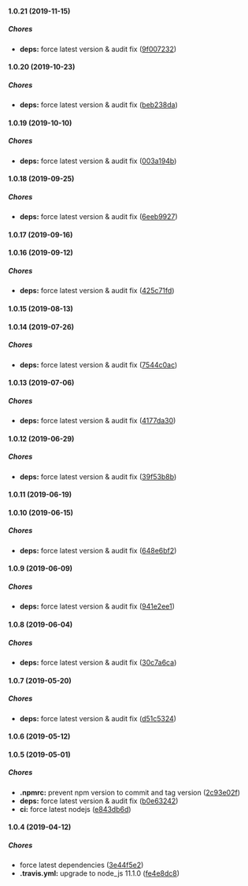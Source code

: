 #### 1.0.21 (2019-11-15)

##### Chores

* **deps:**  force latest version & audit fix ([9f007232](https://github.com/lykmapipo/kue-unique/commit/9f007232031068733b54e1963d7774bcd7e59717))

#### 1.0.20 (2019-10-23)

##### Chores

* **deps:**  force latest version & audit fix ([beb238da](https://github.com/lykmapipo/kue-unique/commit/beb238da0dcd23c1d1c415869f16ab246b6eb2c4))

#### 1.0.19 (2019-10-10)

##### Chores

* **deps:**  force latest version & audit fix ([003a194b](https://github.com/lykmapipo/kue-unique/commit/003a194bbd983a775e95e83449c885b60f1cafce))

#### 1.0.18 (2019-09-25)

##### Chores

* **deps:**  force latest version & audit fix ([6eeb9927](https://github.com/lykmapipo/kue-unique/commit/6eeb992767373879bed7917f3c36b7b1e29334a6))

#### 1.0.17 (2019-09-16)

#### 1.0.16 (2019-09-12)

##### Chores

* **deps:**  force latest version & audit fix ([425c71fd](https://github.com/lykmapipo/kue-unique/commit/425c71fdb42b86896ee5f23a402f4c9e19975a45))

#### 1.0.15 (2019-08-13)

#### 1.0.14 (2019-07-26)

##### Chores

* **deps:**  force latest version & audit fix ([7544c0ac](https://github.com/lykmapipo/kue-unique/commit/7544c0acc7e9fd55596fca72b227c6434157bcdf))

#### 1.0.13 (2019-07-06)

##### Chores

* **deps:**  force latest version & audit fix ([4177da30](https://github.com/lykmapipo/kue-unique/commit/4177da30b2d87045c71ee636937d8e8faacd4e96))

#### 1.0.12 (2019-06-29)

##### Chores

* **deps:**  force latest version & audit fix ([39f53b8b](https://github.com/lykmapipo/kue-unique/commit/39f53b8b6a5b2a870c197b9c26b87265cf94e234))

#### 1.0.11 (2019-06-19)

#### 1.0.10 (2019-06-15)

##### Chores

* **deps:**  force latest version & audit fix ([648e6bf2](https://github.com/lykmapipo/kue-unique/commit/648e6bf21abd3a285880a107e62ae2e420172aef))

#### 1.0.9 (2019-06-09)

##### Chores

* **deps:**  force latest version & audit fix ([941e2ee1](https://github.com/lykmapipo/kue-unique/commit/941e2ee175123140b9d82159f5f072144bda4d53))

#### 1.0.8 (2019-06-04)

##### Chores

* **deps:**  force latest version & audit fix ([30c7a6ca](https://github.com/lykmapipo/kue-unique/commit/30c7a6cafd868bcb1dbffbdd28a8541d243072f2))

#### 1.0.7 (2019-05-20)

##### Chores

* **deps:**  force latest version & audit fix ([d51c5324](https://github.com/lykmapipo/kue-unique/commit/d51c5324ea7f5d57de58eda34b2fe79b64203cae))

#### 1.0.6 (2019-05-12)

#### 1.0.5 (2019-05-01)

##### Chores

* **.npmrc:**  prevent npm version to commit and tag version ([2c93e02f](https://github.com/lykmapipo/kue-unique/commit/2c93e02f6a4b79015fc2d3feb8b3dc2eb2371f0a))
* **deps:**  force latest version & audit fix ([b0e63242](https://github.com/lykmapipo/kue-unique/commit/b0e632427b4aae0a076d6252344ca72908583089))
* **ci:**  force latest nodejs ([e843db6d](https://github.com/lykmapipo/kue-unique/commit/e843db6d6e1c48d50b7855d72155c256bc8ed25f))

#### 1.0.4 (2019-04-12)

##### Chores

*  force latest dependencies ([3e44f5e2](https://github.com/lykmapipo/kue-unique/commit/3e44f5e25683e37a6427f62d0f9f88307505de9a))
* **.travis.yml:**  upgrade to node_js 11.1.0 ([fe4e8dc8](https://github.com/lykmapipo/kue-unique/commit/fe4e8dc8666b97631dfc65fefc57d6210a4a24d7))

